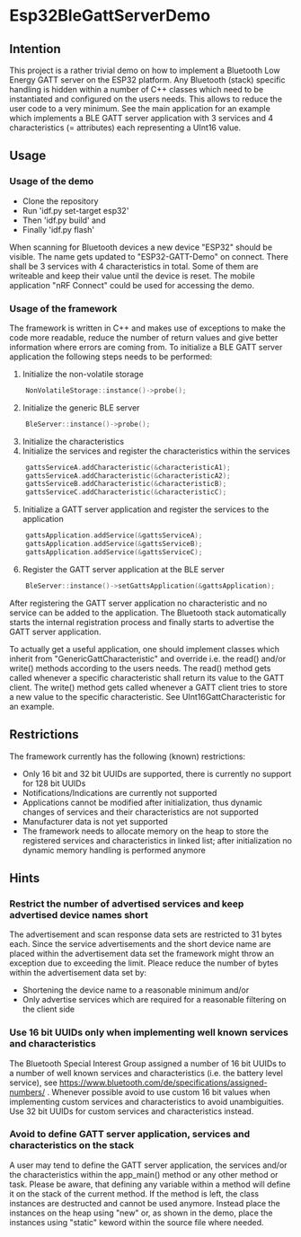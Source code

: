 # Esp32BleGattServerDemo

## Intention

This project is a rather trivial demo on how to implement a Bluetooth Low Energy GATT server on the ESP32 platform.
Any Bluetooth (stack) specific handling is hidden within a number of C++ classes which need to be instantiated and
configured on the users needs. This allows to reduce the user code to a very minimum. See the main application for an
example which implements a BLE GATT server application with 3 services and 4 characteristics (= attributes) each
representing a UInt16 value.

## Usage

### Usage of the demo

- Clone the repository
- Run 'idf.py set-target esp32'
- Then 'idf.py build' and
- Finally 'idf.py flash'

When scanning for Bluetooth devices a new device "ESP32" should be visible. The name gets updated to "ESP32-GATT-Demo"
on connect. There shall be 3 services with 4 characteristics in total. Some of them are writeable and keep their value
until the device is reset. The mobile application "nRF Connect" could be used for accessing the demo.

### Usage of the framework

The framework is written in C++ and makes use of exceptions to make the code more readable, reduce the number of
return values and give better information where errors are coming from.
To initialize a BLE GATT server application the following steps needs to be performed:

1. Initialize the non-volatile storage

```cpp
    NonVolatileStorage::instance()->probe();
```

2. Initialize the generic BLE server

```cpp
    BleServer::instance()->probe();
```

3. Initialize the characteristics
4. Initialize the services and register the characteristics within the services

```cpp
    gattsServiceA.addCharacteristic(&characteristicA1);
    gattsServiceA.addCharacteristic(&characteristicA2);
    gattsServiceB.addCharacteristic(&characteristicB);
    gattsServiceC.addCharacteristic(&characteristicC);
```

5. Initialize a GATT server application and register the services to the application

```cpp
    gattsApplication.addService(&gattsServiceA);
    gattsApplication.addService(&gattsServiceB);
    gattsApplication.addService(&gattsServiceC);
```

6. Register the GATT server application at the BLE server

```cpp
    BleServer::instance()->setGattsApplication(&gattsApplication);
```

After registering the GATT server application no characteristic and no service can be added to the application.
The Bluetooth stack automatically starts the internal registration process and finally starts to advertise the
GATT server application.

To actually get a useful application, one should implement classes which inherit from "GenericGattCharacteristic" and
override i.e. the read() and/or write() methods according to the users needs. The read() method gets called whenever a
specific characteristic shall return its value to the GATT client. The write() method gets called whenever a GATT
client tries to store a new value to the specific characteristic.
See UInt16GattCharacteristic for an example.

## Restrictions

The framework currently has the following (known) restrictions:

- Only 16 bit and 32 bit UUIDs are supported, there is currently no support for 128 bit UUIDs
- Notifications/Indications are currently not supported
- Applications cannot be modified after initialization, thus dynamic changes of services and their characteristics
  are not supported
- Manufacturer data is not yet supported
- The framework needs to allocate memory on the heap to store the registered services and characteristics in linked
  list; after initialization no dynamic memory handling is performed anymore

## Hints

### Restrict the number of advertised services and keep advertised device names short

The advertisement and scan response data sets are restricted to 31 bytes each. Since the service advertisements and
the short device name are placed within the advertisement data set the framework might throw an exception due to
exceeding the limit. Pleace reduce the number of bytes within the advertisement data set by:

- Shortening the device name to a reasonable minimum and/or
- Only advertise services which are required for a reasonable filtering on the client side

### Use 16 bit UUIDs only when implementing well known services and characteristics

The Bluetooth Special Interest Group assigned a number of 16 bit UUIDs to a number of well known services and 
characteristics (i.e. the battery level service), see https://www.bluetooth.com/de/specifications/assigned-numbers/ .
Whenever possible avoid to use custom 16 bit values when implementing custom services and characteristics to avoid
unambiguities. Use 32 bit UUIDs for custom services and characteristics instead.

### Avoid to define GATT server application, services and characteristics on the stack

A user may tend to define the GATT server application, the services and/or the characteristics within the app_main()
method or any other method or task. Please be aware, that defining any variable within a method will define it on
the stack of the current method. If the method is left, the class instances are destructed and cannot be used anymore.
Instead place the instances on the heap using "new" or, as shown in the demo, place the instances using "static"
keword within the source file where needed.
